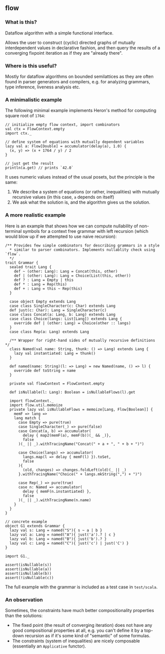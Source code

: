 ## flow

### What is this?

Dataflow algorithm with a simple functional interface.

Allows the user to construct (cyclic) directed graphs of mutually interdependent values in declarative fashion, and then query the results of a converging fixpoint iteration as if they are "already there".

### Where is this useful?

Mostly for dataflow algorithms on bounded semilattices as they are often found in parser generators and compilers, e.g. for analyzing grammars, type inference, liveness analysis etc.

### A minimalistic example

The following minimal example implements Heron's method for computing square root of `1764`:

```
// initialize empty flow context, import combinators
val ctx = FlowContext.empty
import ctx._

// define system of equations with mutually dependent variables
lazy val a: Flow[Double] = accumulator(delay(a), 1.0) {
  (x, y) => (x + 1764 / y) / 2
}

// just get the result
println(a.get) // prints `42.0`
```

It uses numeric values instead of the usual posets, but the principle is the same:

  1. We describe a system of equations (or rather, inequalities) with mutually recursive values (in this case, `a` depends on itself)
  2. We ask what the solution is, and the algorithm gives us the solution.

### A more realistic example

Here is an example that shows how we can compute nullability of non-terminal symbols for a context free grammar with left recursion (which would blow up if we attempted to use naive recursion):

```
/** Provides few simple combinators for describing grammars in a style
  * similar to parser combinators. Implements nullablity check using `flow`.
  */
trait Grammar {
  sealed trait Lang {
    def ~ (other: Lang): Lang = Concat(this, other)
    def | (other: Lang): Lang = Choice(List(this, other))
    def ? : Lang = Empty | this
    def * : Lang = Rep(this)
    def + : Lang = this ~ Rep(this)
  }

  case object Empty extends Lang
  case class SingleCharacter(c: Char) extends Lang
  def just(c: Char): Lang = SingleCharacter(c)
  case class Concat(a: Lang, b: Lang) extends Lang
  case class Choice(langs: List[Lang]) extends Lang {
    override def | (other: Lang) = Choice(other :: langs)
  }
  case class Rep(a: Lang) extends Lang

  /** Wrapper for right-hand sides of mutually recursive definitions */
  class Named(val name: String, thunk: () => Lang) extends Lang {
    lazy val instantiated: Lang = thunk()
  }

  def named(name: String)(l: => Lang) = new Named(name, () => l) {
    override def toString = name
  }

  private val flowContext = FlowContext.empty

  def isNullable(l: Lang): Boolean = isNullableFlows(l).get

  import flowContext._
  import flow.util.memoize
  private lazy val isNullableFlows = memoize[Lang, Flow[Boolean]] {
    memF => lang =>
    lang match {
      case Empty => pure(true)
      case SingleCharacter(_) => pure(false)
      case Concat(a, b) => accumulator(
        delay { map2(memF(a), memF(b))(_ && _)}, 
        false
      )(_ || _).withTracingName("Concat(" + a + ", " + b + ")")

      case Choice(langs) => accumulator(
        langs.map(l => delay { memF(l) }).toSet,
        false
      ){ 
        (old, changes) => changes.foldLeft(old)(_ || _)
      }.withTracingName("Choice(" + langs.mkString(",") + ")")

      case Rep(_) => pure(true)
      case n: Named => accumulator(
        delay { memF(n.instantiated) },
        false
      )(_ || _).withTracingName(n.name)
    }
  }
}

// concrete example
object G1 extends Grammar {
  lazy val s: Lang = named("S"){ s ~ a | b }
  lazy val a: Lang = named("A"){ just('a').? | c }
  lazy val b: Lang = named("B"){ just('b').? }
  lazy val c: Lang = named("C"){ just('c') | just('C') }
}

import G1._

assert(isNullable(s))
assert(isNullable(a))
assert(isNullable(b))
assert(!isNullable(c))
```

The full example with the grammar is included as a test case in `test/scala`.

### An observation

Sometimes, the constraints have much better compositionality properties than the solutions:

  * The fixed point (the result of converging iteration) does not have any good compositional properties at all, e.g. you can't define it by a top-down recursion as if it's some kind of "semantic" of some formulas.
  * The constraints (system of inequalities) are nicely composable (essentially an `Applicative` functor).

